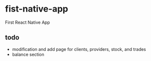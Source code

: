 # fist-native-app
First React Native App
## todo
 - modification and add page for clients, providers, stock, and trades
 - balance section